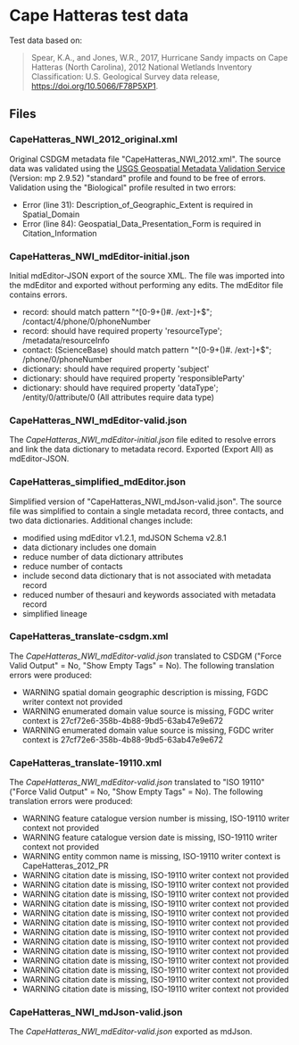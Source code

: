 # Cape Hatteras test data

Test data based on:

> Spear, K.A., and Jones, W.R., 2017, Hurricane Sandy impacts on Cape Hatteras (North Carolina), 2012 National Wetlands Inventory Classification: U.S. Geological Survey data release, https://doi.org/10.5066/F78P5XP1.

## Files

### CapeHatteras_NWI_2012_original.xml

Original CSDGM metadata file "CapeHatteras_NWI_2012.xml". The source data was validated using the [USGS Geospatial Metadata Validation Service](https://www1.usgs.gov/mp/) (Version: mp 2.9.52) "standard" profile and found to be free of errors. Validation using the "Biological" profile resulted in two errors:
  - Error (line 31): Description_of_Geographic_Extent is required in Spatial_Domain
  - Error (line 84): Geospatial_Data_Presentation_Form is required in Citation_Information

### CapeHatteras_NWI_mdEditor-initial.json

Initial mdEditor-JSON export of the source XML. The file was imported into the mdEditor and exported without performing any edits. The mdEditor file contains errors.

  - record: should match pattern "^[0-9+()#. /ext-]+$"; /contact/4/phone/0/phoneNumber
  - record: should have required property 'resourceType'; /metadata/resourceInfo
  - contact: (ScienceBase) should match pattern "^[0-9+()#. /ext-]+$"; /phone/0/phoneNumber
  - dictionary: should have required property 'subject'
  - dictionary: should have required property 'responsibleParty'
  - dictionary: should have required property 'dataType'; /entity/0/attribute/0 (All attributes require data type)

### CapeHatteras_NWI_mdEditor-valid.json

The *CapeHatteras_NWI_mdEditor-initial.json* file edited to resolve errors and link the data dictionary to metadata record. Exported (Export All) as mdEditor-JSON.
  
### CapeHatteras_simplified_mdEditor.json

Simplified version of "CapeHatteras_NWI_mdJson-valid.json". The source file was simplified to contain a single metadata record, three contacts, and two data dictionaries. Additional changes include:

  - modified using mdEditor v1.2.1, mdJSON Schema v2.8.1
  - data dictionary includes one domain
  - reduce number of data dictionary attributes
  - reduce number of contacts
  - include second data dictionary that is not associated with metadata record
  - reduced number of thesauri and keywords associated with metadata record
  - simplified lineage

### CapeHatteras_translate-csdgm.xml

The *CapeHatteras_NWI_mdEditor-valid.json* translated to CSDGM ("Force Valid Output" = No, "Show Empty Tags" = No). The following translation errors were produced:

  - WARNING spatial domain geographic description is missing, FGDC writer context not provided
  - WARNING enumerated domain value source is missing, FGDC writer context is 27cf72e6-358b-4b88-9bd5-63ab47e9e672
  - WARNING enumerated domain value source is missing, FGDC writer context is 27cf72e6-358b-4b88-9bd5-63ab47e9e672
    
### CapeHatteras_translate-19110.xml

The *CapeHatteras_NWI_mdEditor-valid.json* translated to "ISO 19110" ("Force Valid Output" = No, "Show Empty Tags" = No). The following translation errors were produced:
  
  - WARNING feature catalogue version number is missing, ISO-19110 writer context not provided
  - WARNING feature catalogue version date is missing, ISO-19110 writer context not provided
  - WARNING entity common name is missing, ISO-19110 writer context is CapeHatteras_2012_PR
  - WARNING citation date is missing, ISO-19110 writer context not provided
  - WARNING citation date is missing, ISO-19110 writer context not provided
  - WARNING citation date is missing, ISO-19110 writer context not provided
  - WARNING citation date is missing, ISO-19110 writer context not provided
  - WARNING citation date is missing, ISO-19110 writer context not provided
  - WARNING citation date is missing, ISO-19110 writer context not provided
  - WARNING citation date is missing, ISO-19110 writer context not provided
  - WARNING citation date is missing, ISO-19110 writer context not provided
  - WARNING citation date is missing, ISO-19110 writer context not provided
  - WARNING citation date is missing, ISO-19110 writer context not provided
  - WARNING citation date is missing, ISO-19110 writer context not provided
  - WARNING citation date is missing, ISO-19110 writer context not provided
  - WARNING citation date is missing, ISO-19110 writer context not provided

### CapeHatteras_NWI_mdJson-valid.json

The *CapeHatteras_NWI_mdEditor-valid.json* exported as mdJson.
  
  
